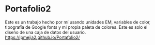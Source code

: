 # Portafolio2
Este es un trabajo hecho por mí usando unidades EM, variables de color, tipografía de Google fonts y mi propia paleta de colores. Este es solo el diseño de una caja de datos del usuario.
https://jpmejia2.github.io/Portafolio2/
